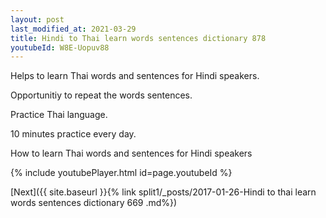 ```yaml
---
layout: post
last_modified_at: 2021-03-29
title: Hindi to Thai learn words sentences dictionary 878 
youtubeId: W8E-Uopuv88
---
```

 
 
Helps to learn Thai words and sentences for Hindi speakers.

Opportunitiy to repeat the words sentences. 

Practice Thai language. 
 
10 minutes practice every day. 
 
How to learn Thai words and sentences for Hindi speakers 
 
{% include youtubePlayer.html id=page.youtubeId %}
 
 
[Next]({{ site.baseurl }}{% link  split1/_posts/2017-01-26-Hindi to thai learn words sentences dictionary 669 .md%})
 

